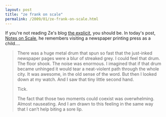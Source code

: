 ```yaml
---
layout: post
title: "ze frank on scale"
permalink: /2009/01/ze-frank-on-scale.html
---
```


If you're not reading Ze's blog [the explicit](http://www.zefrank.com/explicit/), you should be. In today's post, [Notes on Scale](http://www.zefrank.com/explicit/2009/01/notes_on_scale.html), he remembers visiting a newspaper printing press as a child....

> There was a huge metal drum that spun so fast that the just-inked newspaper pages were a blur of streaked grey. I could feel that drum. The floor shook. The noise was enormous. I imagined that if that drum became unhinged it would tear a neat-violent path through the whole city. It was awesome, in the old sense of the word. But then I looked down at my watch. And I saw that tiny little second hand.
> 
> Tick.
> 
> The fact that those two moments could coexist was overwhelming. Almost nauseating. And I am drawn to this feeling in the same way that I can’t help biting a sore lip.
